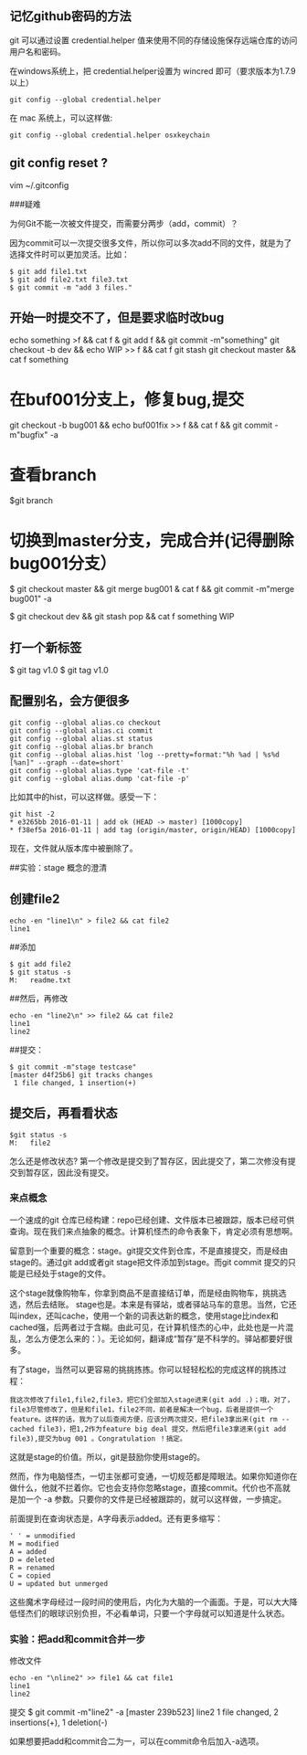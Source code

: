 ## 记忆github密码的方法

git 可以通过设置 credential.helper 值来使用不同的存储设施保存远端仓库的访问用户名和密码。

在windows系统上，把 credential.helper设置为  wincred 即可（要求版本为1.7.9以上）

    git config --global credential.helper

在 mac 系统上，可以这样做:

    git config --global credential.helper osxkeychain

## git config reset ?

vim ~/.gitconfig


###疑难

为何Git不能一次被文件提交，而需要分两步（add，commit）？

因为commit可以一次提交很多文件，所以你可以多次add不同的文件，就是为了选择文件时可以更加灵活。比如：

    $ git add file1.txt
    $ git add file2.txt file3.txt
    $ git commit -m "add 3 files."
## 开始一时提交不了，但是要求临时改bug 

echo something >f && cat  f & git add f  && git commit -m"something"
git checkout -b dev && echo WIP >> f && cat f
git stash
git checkout master && cat f
something
# 在buf001分支上，修复bug,提交
git checkout -b bug001 && echo buf001fix >> f && cat f && git commit -m"bugfix" -a
# 查看branch
$git branch
# 切换到master分支，完成合并(记得删除bug001分支）
$ git checkout master && git merge bug001 & cat f && git commit -m"merge bug001" -a 

$ git checkout dev && git stash pop && cat f
something
WIP
## 打一个新标签 

$ git tag v1.0
$ git tag
v1.0

## 配置别名，会方便很多

    git config --global alias.co checkout
    git config --global alias.ci commit
    git config --global alias.st status
    git config --global alias.br branch
    git config --global alias.hist 'log --pretty=format:"%h %ad | %s%d [%an]" --graph --date=short'
    git config --global alias.type 'cat-file -t'
    git config --global alias.dump 'cat-file -p'

比如其中的hist，可以这样做。感受一下：

    git hist -2
    * e3265bb 2016-01-11 | add ok (HEAD -> master) [1000copy]
    * f38ef5a 2016-01-11 | add tag (origin/master, origin/HEAD) [1000copy]

现在，文件就从版本库中被删除了。


##实验：stage 概念的澄清


## 创建file2

    echo -en "line1\n" > file2 && cat file2 
    line1

##添加

    $ git add file2
    $ git status -s
    M:   readme.txt

##然后，再修改

    echo -en "line2\n" >> file2 && cat file2 
    line1
    line2

##提交：

    $ git commit -m"stage testcase"
    [master d4f25b6] git tracks changes
     1 file changed, 1 insertion(+)

## 提交后，再看看状态

    $git status -s
    M:   file2

怎么还是修改状态? 第一个修改是提交到了暂存区，因此提交了，第二次修没有提交到暂存区，因此没有提交。


### 来点概念

一个速成的git 仓库已经构建：repo已经创建、文件版本已被跟踪，版本已经可供查询。现在我们来点抽象的概念。计算机怪杰的命令表象下，肯定必须有思想啊。

留意到一个重要的概念：stage。git提交文件到仓库，不是直接提交，而是经由stage的。通过git add或者git stage把文件添加到stage。而git commit 提交的只能是已经处于stage的文件。

这个stage就像购物车，你拿到商品不是直接结订单，而是经由购物车，挑挑选选，然后去结账。 stage也是。本来是有驿站，或者驿站马车的意思。当然，它还叫index，还叫cache，使用一个新的词表达新的概念，使用stage比index和cached强，后两者过于含糊。由此可见，在计算机怪杰的心中，此处也是一片混乱，怎么方便怎么来的：）。无论如何，翻译成“暂存”是不科学的。驿站都要好很多。

有了stage，当然可以更容易的挑挑拣拣。你可以轻轻松松的完成这样的挑拣过程：

    我这次修改了file1,file2,file3，把它们全部加入stage进来(git add .)；哦，对了，file3尽管修改了，但是和file1，file2不同，前者是解决一个bug，后者是提供一个feature。这样的话，我为了以后查阅方便，应该分两次提交，把file3拿出来(git rm --cached file3)，把1,2作为feature big deal 提交，然后把file3拿进来(git add file3),提交为bug 001 。Congratulation ！搞定。 

这就是stage的价值。所以，git是鼓励你使用stage的。

然而，作为电脑怪杰，一切主张都可变通，一切规范都是障眼法。如果你知道你在做什么，他就不拦着你。它也会支持你忽略stage，直接commit。代价也不高就是加一个 -a 参数。只要你的文件是已经被跟踪的，就可以这样做，一步搞定。

前面提到在查询状态是，A字母表示added。还有更多缩写：

    ' ' = unmodified
    M = modified
    A = added
    D = deleted
    R = renamed
    C = copied
    U = updated but unmerged

这些魔术字母经过一段时间的使用后，内化为大脑的一个画面。于是，可以大大降低怪杰们的眼球识别负担，不必看单词，只要一个字母就可以知道是什么状态。

### 实验：把add和commit合并一步

修改文件

    echo -en "\nline2" >> file1 && cat file1
    line1
    line2
    
提交
    $ git commit -m"line2"  -a
    [master 239b523] line2
     1 file changed, 2 insertions(+), 1 deletion(-)

如果想要把add和commit合二为一，可以在commit命令后加入-a选项。

